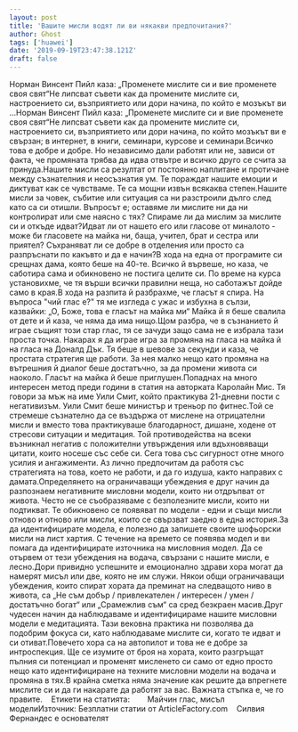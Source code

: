```yaml
---
layout: post
title: 'Вашите мисли водят ли ви някакви предпочитания?'
author: Ghost
tags: ['huawei']
date: '2019-09-19T23:47:38.121Z'
draft: false
---
```


Норман Винсент Пийл каза: „Променете мислите си и вие променете своя свят“Не липсват съвети как да промените мислите си, настроението си, възприятието или дори начина, по който е мозъкът ви ...Норман Винсент Пийл каза: „Променете мислите си и вие променете своя свят“Не липсват съвети как да промените мислите си, настроението си, възприятието или дори начина, по който мозъкът ви е свързан; в интернет, в книги, семинари, курсове и семинари.Всичко това е добре и добре. Но независимо дали работят или не, зависи от факта, че промяната трябва да идва отвътре и всичко друго се счита за принуда.Нашите мисли са резултат от постоянно наплитане и протичане между съзнателния и неосъзнатия ум. Те пораждат нашите емоции и диктуват как се чувстваме. Те са мощни извън всякаква степен.Нашите мисли за човек, събитие или ситуация са ни разстроили дълго след като са си отишли. Въпросът е; оставяме ли мислите ни да ни контролират или сме наясно с тях? Спираме ли да мислим за мислите си и откъде идват?Идват ли от нашето его или гласове от миналото - може би гласовете на майка ни, баща, учител, брат и сестра или приятел? Съхраняват ли се добре в отделения или просто са разпръснати по какъвто и да е начин?В хода на една от програмите си срещнах дама, която беше на 40-те. Всичко й вървеше, но каза, че саботира сама и обикновено не постига целите си. По време на курса установихме, че тя върши всички правилни неща, но саботажът дойде само в края.В хода на разпита й разбрахме, че гласът я спира. На въпроса "чий глас е?" тя ме изгледа с ужас и избухна в сълзи, казвайки: „О, Боже, това е гласът на майка ми“ Майка й я беше свалила от дете и й каза, че няма да има нищо.Щом разбра, че в съзнанието й играе същият този стар глас, тя се зачуди защо сама не е избрала тази проста точка. Накарах я да играе игра за промяна на гласа на майка й на гласа на Доналд Дък. Тя беше в шевове за секунди и каза, че простата стратегия ще работи. За нея малко нещо като промяна на вътрешния й диалог беше достатъчно, за да промени живота си наоколо. Гласът на майка й беше приглушен.Попаднах на много интересен метод преди години в статия на авторката Каролайн Мис. Тя говори за мъж на име Уили Смит, който практикува 21-дневни пости с негативизъм. Уили Смит беше министър и треньор по фитнес.Той се стремеше съзнателно да се въздържа от мислене на отрицателни мисли и вместо това практикуваше благодарност, дишане, ходене от стресови ситуации и медитация. Той противодейства на всеки възникнал негатив с положителни утвърждения или вдъхновяващи цитати, които носеше със себе си. Сега това със сигурност отне много усилия и ангажименти. Аз лично предпочитам да работя със стратегията на това, което не работи, и да го издуша, както направих с дамата.Определянето на ограничаващи убеждения е друг начин да разпознаем негативните мисловни модели, които ни отдръпват от живота. Често не се съобразяваме с безполезните мисли, които ни подтикват. Те обикновено се появяват по модели - едни и същи мисли отново и отново или мисли, които се свързват заедно в една история.За да идентифицирате модела, е полезно да запишете своите шофьорски мисли на лист хартия. С течение на времето се появява модел и ви помага да идентифицирате източника на мисловния модел. Да се ​​отървем от тези убеждения на водача, свързани с нашите мисли, е лесно.Дори привидно успешните и емоционално здрави хора могат да намерят мисъл или две, която не им служи. Някои общи ограничаващи убеждения, които спират хората да преминат на следващото ниво в живота, са „Не съм добър / привлекателен / интересен / умен / достатъчно богат“ или „Срамежлив съм“ са сред безкраен масив.Друг чудесен начин да наблюдаваме и идентифицираме нашите мисловни модели е медитацията. Тази вековна практика ни позволява да подобрим фокуса си, като наблюдаваме мислите си, когато те идват и си отиват.Повечето хора са на автопилот и това не е добре за интроспекция. Ще се изумите от броя на хората, които разгръщат пълния си потенциал и променят мисленето си само от едно просто нещо като идентифициране на техните мисловни модели на водача и промяна в тях.В крайна сметка няма значение как решите да впрегнете мислите си и да ги накарате да работят за вас. Важната стъпка е, че го правите.    Етикети на статията:        Майчин глас, мисъл моделиИзточник: Безплатни статии от ArticleFactory.com    Силвия Фернандес е основателят
